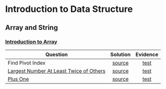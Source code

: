 # Introduction to Data Structure

## Array and String

### [Introduction to Array](https://leetcode.com/explore/learn/card/array-and-string/201/introduction-to-array/)

| Question                                                                                                                              | Solution      | Evidence  |
| --------------------------------------------------------------------------------------------------------------------------------------|:-------------:| :-----:   |
| Find Pivot Index                                                                                                                      | [source](src/main/kotlin/findpivotindex/FindPivotIndexSolution.kt)     |[test](src/test/kotlin/findpivotindex/FindPivotIndexSolutionTest.kt)   |
| [Largest Number At Least Twice of Others](https://leetcode.com/explore/learn/card/array-and-string/201/introduction-to-array/1147/)   | [source](src/main/kotlin/LargestNumberAtLeastTwiceOfOthers.kt)         |[test](src/test/kotlin/LargestNumberAtLeastTwiceOfOthersTest.kt)       |
| [Plus One](https://leetcode.com/explore/learn/card/array-and-string/201/introduction-to-array/1148/)                                  | [source](src/main/kotlin/PlusOne.kt)                                   |[test](src/test/kotlin/PlusOneTest.kt)                                 |